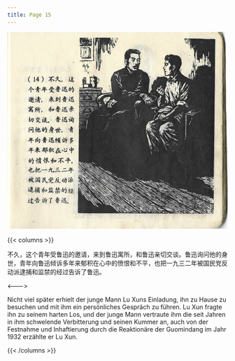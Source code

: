 ```yaml
---
title: Page 15
---
```


![luxun front](../../../images/luxun/YifuMukeDeGushi/15-page-00001.jpg)

{{< columns >}}

不久，这个青年受鲁迅的邀请，来到鲁迅寓所，和鲁迅亲切交谈。鲁迅询问他的身世，青年向鲁迅倾诉多年来郁积在心中的愤恨和不平，也把一九三二年被国民党反动派逮捕和监禁的经过告诉了鲁迅。

<--->

Nicht viel später erhielt der junge Mann Lu Xuns Einladung, ihn zu Hause zu besuchen und mit ihm ein persönliches Gespräch zu führen. Lu Xun fragte ihn zu seinem harten Los, und der junge Mann vertraute ihm die seit Jahren in ihm schwelende Verbitterung und seinen Kummer an, auch von der Festnahme und Inhaftierung durch die Reaktionäre der Guomindang im Jahr 1932 erzählte er Lu Xun.

{{< /columns >}}